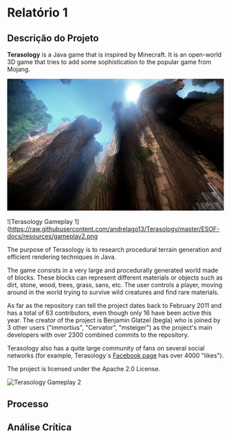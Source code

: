 # Relatório 1

## Descrição do Projeto

**Terasology** is a Java game that is inspired by Minecraft. It is an open-world 3D game that tries to add some sophistication to the popular game from Mojang.

![Terasology Gameplay 1](/ESOF-docs/resources/gameplay1.jpg)

![Terasology Gameplay 1](https://raw.githubusercontent.com/andrelago13/Terasology/master/ESOF-docs/resources/gameplay2.png

The purpose of Terasology is to research procedural terrain generation and efficient rendering techniques in Java.

The game consists in a very large and procedurally generated world made of blocks. These blocks can represent different materials or objects such as dirt, stone, wood, trees, grass, sans, etc. The user controls a player, moving around in the world trying to survive wild creatures and find rare materials.

As far as the repository can tell the project dates back to February 2011 and has a total of 63 contributors, even though only 16 have been active this year. The creator of the project is Benjamin Glatzel (begla) who is joined by 3 other users ("immortius", "Cervator", "msteiger") as the project's main developers with over 2300 combined commits to the repository.

Terasology also has a quite large community of fans on several social networks (for example, Terasology´s [Facebook page](https://www.facebook.com/Terasology) has over 4000 "likes").

The project is licensed under the Apache 2.0 License.

![Terasology Gameplay 2](/resources/gameplay2.png)

## Processo

## Análise Crítica